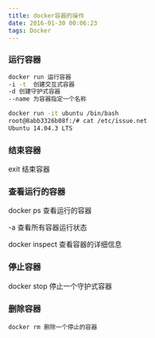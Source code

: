 ```yaml
---
title: docker容器的操作
date: 2016-01-30 00:06:23
tags: Docker
---
```


### 运行容器

```bash
docker run 运行容器
-i -t  创建交互式容器
-d 创建守护式容器
--name 为容器指定一个名称
```

```bash
docker run -it ubuntu /bin/bash
root@8abb3326b08f:/# cat /etc/issue.net
Ubuntu 14.04.3 LTS
```

<!-- more -->

### 结束容器
exit 结束容器

### 查看运行的容器

docker ps 查看运行的容器

-a 查看所有容器运行状态

docker inspect 查看容器的详细信息

### 停止容器

docker stop 停止一个守护式容器

### 删除容器

```
docker rm 删除一个停止的容器
```